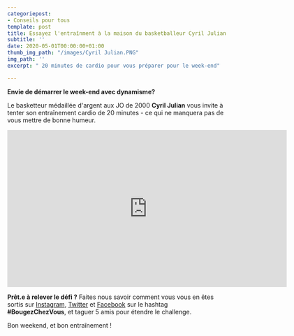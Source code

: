 ```yaml
---
categoriepost:
- Conseils pour tous
template: post
title: Essayez l'entraînment à la maison du basketballeur Cyril Julian
subtitle: ''
date: 2020-05-01T00:00:00+01:00
thumb_img_path: "/images/Cyril Julian.PNG"
img_path: ''
excerpt: " 20 minutes de cardio pour vous préparer pour le week-end"

---
```

**Envie de démarrer le week-end avec dynamisme?**

Le basketteur médaillée d'argent aux JO de 2000 **Cyril Julian** vous invite à tenter son entraînement cardio de 20 minutes - ce qui ne manquera pas de vous mettre de bonne humeur.

<body> <iframe src="https://player.vimeo.com/video/413925872" width="640" height="360" frameborder="0" allow="autoplay; fullscreen" allowfullscreen></iframe> </body>

**Prêt.e à relever le défi ?** Faites nous savoir comment vous vous en êtes sortis sur [Instagram](https://www.instagram.com/sports.gouv/?hl=en), [Twitter](https://twitter.com/sports_gouv?lang=en) et [Facebook](https://www.facebook.com/sports.gouv.fr) sur le hashtag **#BougezChezVous**, et taguer 5 amis pour étendre le challenge.

Bon weekend, et bon entraînement !
